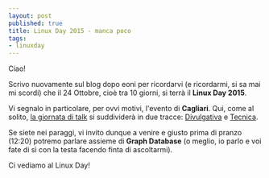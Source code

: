 ```yaml
---
layout: post
published: true
title: Linux Day 2015 - manca poco
tags:
- linuxday
---
```


Ciao!

Scrivo nuovamente sul blog dopo eoni per ricordarvi (e ricordarmi, si sa mai mi scordi) che il 24 Ottobre, cioè tra 10 giorni, si terrà il **Linux Day 2015**.

Vi segnalo in particolare, per ovvi motivi, l'evento di **Cagliari**. Qui, come al solito, [la giornata di talk](http://linuxday.gulch.it/node/65) si suddividerà in due tracce: [Divulgativa](http://linuxday.gulch.it/node/67 "Traccia Divulgativa") e [Tecnica](http://linuxday.gulch.it/node/68 "Traccia Tecnica").

Se siete nei paraggi, vi invito dunque a venire e giusto prima di pranzo (12:20) potremo parlare assieme di **Graph Database** (o meglio, io parlo e voi fate di sì con la testa facendo finta di ascoltarmi).

Ci vediamo al Linux Day!
